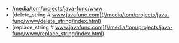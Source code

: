 + [/media/tom/projects/java-func/www](/media/tom/projects/java-func/www/)
+ [delete_string # www.javafunc.com](//media/tom/projects/java-func/www/delete_string/index.html)
+ [replace_string # www.javafunc.com](//media/tom/projects/java-func/www/replace_string/index.html)
